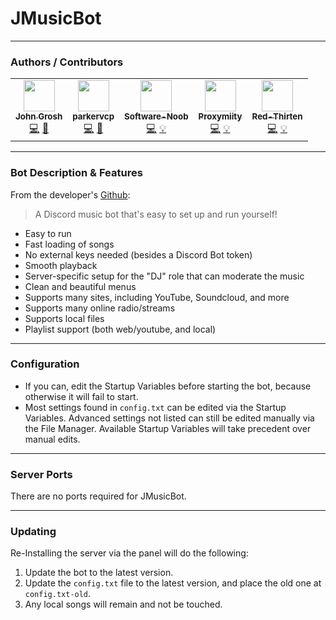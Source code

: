 # JMusicBot
___
### Authors / Contributors
<!-- prettier-ignore-start -->
<!-- markdownlint-disable -->
<table>
    <tr>
        <td align="center">
            <a href="https://github.com/jagrosh">
                <img src="https://avatars.githubusercontent.com/u/12754382" width="50px;" alt=""/><br /><sub><b>John Grosh</b></sub>
            </a>
            <br />
            <a href="https://github.com/jagrosh/MusicBot/commits?author=jagrosh" title="Codes">💻</a>
            <a href="https://github.com/jagrosh/MusicBot/commits?author=jagrosh" title="Original Bot Creator">🤖</a>
        </td>
        <td align="center">
            <a href="https://github.com/parkervcp">
                <img src="https://avatars.githubusercontent.com/u/1207679" width="50px;" alt=""/><br /><sub><b>parkervcp</b></sub>
            </a>
            <br />
            <a href="https://github.com/parkervcp/eggs/commits?author=parkervcp" title="Codes">💻</a>
            <a href="https://github.com/parkervcp/eggs/commits?author=parkervcp" title="Original Egg Creator">🥚</a>
        </td>
        <td align="center">
            <a href="https://github.com/Software-Noob">
                <img src="https://avatars.githubusercontent.com/u/10975908" width="50px;" alt=""/><br /><sub><b>Software-Noob</b></sub>
            </a>
            <br />
            <a href="https://github.com/parkervcp/eggs/commits?author=Software-Noob" title="Codes">💻</a>
            <a href="https://github.com/parkervcp/eggs/commits?author=Software-Noob" title="Contributor">💡</a>
        </td>
        <td align="center">
            <a href="https://github.com/Proxymiity">
                <img src="https://avatars.githubusercontent.com/u/25194496" width="50px;" alt=""/><br /><sub><b>Proxymiity</b></sub>
            </a>
            <br />
            <a href="https://github.com/parkervcp/eggs/commits?author=Proxymiity" title="Codes">💻</a>
            <a href="https://github.com/parkervcp/eggs/commits?author=Proxymiity" title="Contributor">💡</a>
        </td>
        <td align="center">
            <a href="https://github.com/lilkingjr1">
                <img src="https://avatars.githubusercontent.com/u/4533989" width="50px;" alt=""/><br /><sub><b>Red-Thirten</b></sub>
            </a>
            <br />
            <a href="https://github.com/parkervcp/eggs/commits?author=lilkingjr1" title="Codes">💻</a>
            <a href="https://github.com/parkervcp/eggs/commits?author=iamkubi" title="Contributor">💡</a>
        </td>
    </tr>
</table>
<!-- markdownlint-enable -->
<!-- prettier-ignore-end -->

___
### Bot Description & Features
From the developer's [Github](https://github.com/jagrosh/MusicBot):
> A Discord music bot that's easy to set up and run yourself!

- Easy to run
- Fast loading of songs
- No external keys needed (besides a Discord Bot token)
- Smooth playback
- Server-specific setup for the "DJ" role that can moderate the music
- Clean and beautiful menus
- Supports many sites, including YouTube, Soundcloud, and more
- Supports many online radio/streams
- Supports local files
- Playlist support (both web/youtube, and local)
___
### Configuration
- If you can, edit the Startup Variables before starting the bot, because otherwise it will fail to start.
- Most settings found in `config.txt` can be edited via the Startup Variables. Advanced settings not listed can still be edited manually via the File Manager. Available Startup Variables will take precedent over manual edits.
___
### Server Ports
There are no ports required for JMusicBot.
___
### Updating
Re-Installing the server via the panel will do the following:

1. Update the bot to the latest version.
2. Update the `config.txt` file to the latest version, and place the old one at `config.txt-old`.
3. Any local songs will remain and not be touched.